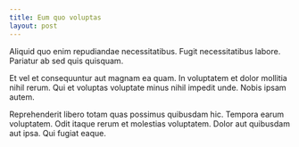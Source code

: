 ```yaml
---
title: Eum quo voluptas
layout: post
---
```

Aliquid quo enim repudiandae necessitatibus. Fugit necessitatibus labore. Pariatur ab sed quis quisquam.

Et vel et consequuntur aut magnam ea quam. In voluptatem et dolor mollitia nihil rerum. Qui et voluptas voluptate minus nihil impedit unde. Nobis ipsam autem.

Reprehenderit libero totam quas possimus quibusdam hic. Tempora earum voluptatem. Odit itaque rerum et molestias voluptatem. Dolor aut quibusdam aut ipsa. Qui fugiat eaque.
